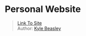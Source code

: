 # Personal Website  
> [Link To Site](https://www.kylerossbeasley.com)  
> Author: [Kyle Beasley](mailto:kyle.beasley17@gmail.com)
